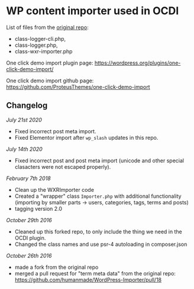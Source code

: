 # WP content importer used in OCDI

List of files from the [original repo](https://github.com/humanmade/WordPress-Importer/):

- class-logger-cli.php,
- class-logger.php,
- class-wxr-importer.php


One click demo import plugin page: https://wordpress.org/plugins/one-click-demo-import/

One click demo import github page: https://github.com/ProteusThemes/one-click-demo-import

## Changelog

*July 21st 2020*
- Fixed incorrect post meta import.
- Fixed Elementor import after `wp_slash` updates in this repo.

*July 14th 2020*
- Fixed incorrect post and post meta import (unicode and other special clasacters were not escaped properly).

*February 7th 2018*
- Clean up the WXRImporter code
- Created a "wrapper" class `Importer.php` with additional functionality (importing by smaller parts -> users, categories, tags, terms and posts)
- tagging version 2.0

*October 29th 2016*

- Cleaned up this forked repo, to only include the thing we need in the OCDI plugin.
- Changed the class names and use psr-4 autoloading in composer.json

*October 26th 2016*

- made a fork from the original repo
- merged a pull request for "term meta data" from the original repo: https://github.com/humanmade/WordPress-Importer/pull/18
